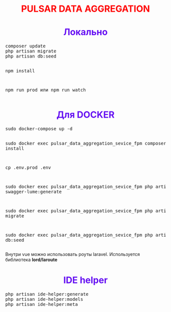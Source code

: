 <h1 style="text-align: center;color: #ff0000">PULSAR DATA AGGREGATION</h1>

<h1 style="text-align: center;color: #6610f2">Локально</h1>  
<pre>
composer update
php artisan migrate
php artisan db:seed

npm install

npm run prod 
    или
npm run watch
</pre>




<h1 style="text-align: center;color: #6610f2">Для DOCKER</h1>  
<pre>
sudo docker-compose up -d

sudo docker exec pulsar_data_aggregation_sevice_fpm composer install

cp .env.prod .env

sudo docker exec pulsar_data_aggregation_sevice_fpm php artisan swagger-lume:generate

sudo docker exec pulsar_data_aggregation_sevice_fpm php artisan migrate

sudo docker exec pulsar_data_aggregation_sevice_fpm php artisan db:seed
</pre> 


Внутри vue можно использовать роуты laravel. 
Используется библиотека <b>lord/laroute</b>


<h1 style="text-align: center;color: #6610f2">IDE helper</h1> 
<pre>
php artisan ide-helper:generate
php artisan ide-helper:models
php artisan ide-helper:meta
</pre>
